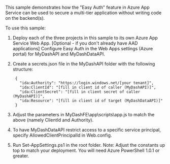This sample demonstrates how the "Easy Auth" feature in Azure App Service can be used to secure a multi-tier application without writing code on the backend(s).

To use this sample:

1. Deploy each of the three projects in this sample to its own Azure App Service Web App.  [Optional - if you don't already have AAD applications] Configure Easy Auth in the Web Apps settings (Azure portal) for MyDashAPI and MyDashDataAPI.

2. Create a secrets.json file in the MyDashAPI folder with the following structure:

        {
          "ida:Authority": "https://login.windows.net/[your tenant]",
          "ida:ClientId": "[fill in client id of caller (MyDashAPI)]",
          "ida:ClientSecret": "[fill in client secret of caller (MyDashAPI)]",
          "ida:Resource": "[fill in client id of target (MyDashDataAPI)]"
        }

3. Adjust the parameters in MyDashFE\app\scripts\app.js to match the above (namely ClientId and Authority).

4. To have MyDashDataAPI restrict access to a specific service principal, specify AllowedClientPrincipalId in Web.config. 

5. Run Set-AppSettings.ps1 in the root folder.  Note: Adjust the constants up top to match your deployment.  You will need Azure PowerShell 1.0.1 or greater.
